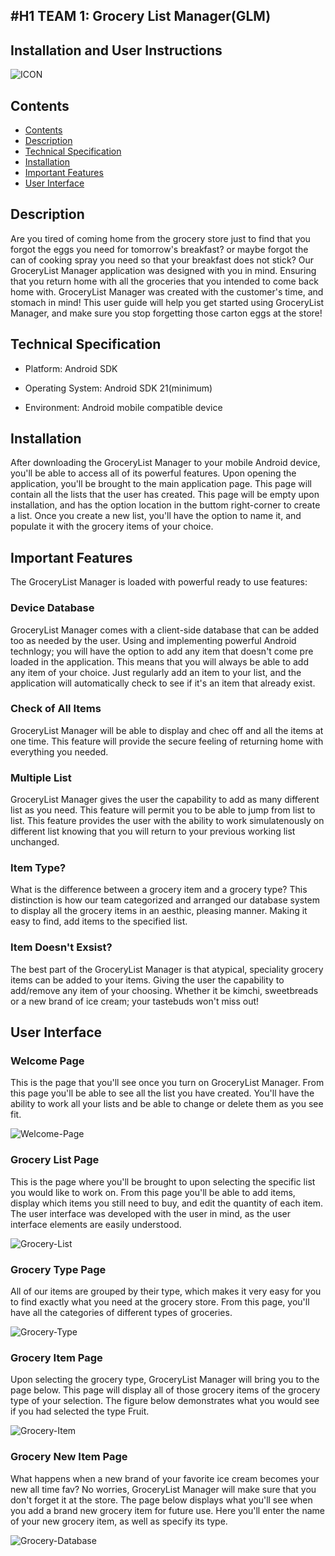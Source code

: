 #H1 TEAM 1: Grocery List Manager(GLM)
-----------------------------------------

## Installation and User Instructions

![ICON](https://imgur.com/dsQjOI3)

## Contents
* [Contents](#contents)
* [Description](#description)
* [Technical Specification](#technical-specification)
* [Installation](#installation)
* [Important Features](#important-features)
* [User Interface](#user-interface)

## Description

Are you tired of coming home from the grocery store just to find that you forgot the eggs you need for tomorrow's breakfast? or maybe forgot the can of cooking spray you need so that your breakfast does not stick? Our GroceryList Manager application was designed with you in mind. Ensuring that you return home with all the groceries that you intended to come back home with. GroceryList Manager was created with the customer's time, and stomach in mind! This user guide will help you get started using GroceryList Manager, and make sure you stop forgetting those carton eggs at the store!

## Technical Specification

* Platform: Android SDK

* Operating System: Android SDK 21(minimum) 

* Environment: Android mobile compatible device 

## Installation

After downloading the GroceryList Manager to your mobile Android device, you'll be able to access all of its powerful features. Upon opening the application, you'll be brought to the main application page. This page will contain all the lists that the user has created. This page will be empty upon installation, and has the option location in the buttom right-corner to create a list. Once you create a new list, you'll have the option to name it, and populate it with the grocery items of your choice. 

## Important Features

The GroceryList Manager is loaded with powerful ready to use features: 

### Device Database 

GroceryList Manager comes with a client-side database that can be added too as needed by the user. Using and implementing powerful Android technlogy; you will have the option to add any item that doesn't come pre loaded in the application. This means that you will always be able to add any item of your choice. Just regularly add an item to your list, and the application will automatically check to see if it's an item that already exist. 

### Check of All Items

GroceryList Manager will be able to display and chec off and all the items at one time. This feature will provide the secure feeling of returning home with everything you needed. 

### Multiple List

GroceryList Manager gives the user the capability to add as many different list as you need. This feature will permit you to be able to jump from list to list. This feature provides the user with the ability to work simulatenously on different list knowing that you will return to your previous working list unchanged. 

### Item Type?

What is the difference between a grocery item and a grocery type? This distinction is how our team categorized and arranged our database system to display all the grocery items in an aesthic, pleasing manner. Making it easy to find, add items to the specified list. 

### Item Doesn't Exsist? 

The best part of the GroceryList Manager is that atypical, speciality grocery items can be added to your items. Giving the user the capability to add/remove any item of your choosing. Whether it be kimchi, sweetbreads or a new brand of ice cream; your tastebuds won't miss out!

## User Interface 

### Welcome Page
This is the page that you'll see once you turn on GroceryList Manager. From this page you'll be able to see all the list you have created. You'll have the ability to work all your lists and be able to change or delete them as you see fit. 

![Welcome-Page](https://i.imgur.com/UkNneXu.png)

### Grocery List Page
This is the page where you'll be brought to upon selecting the specific list you would like to work on. From this page you'll be able to add items, display which items you still need to buy, and edit the quantity of each item. The user interface was developed with the user in mind, as the user interface elements are easily understood. 

![Grocery-List](https://i.imgur.com/h5KsEiw.png)

### Grocery Type Page
All of our items are grouped by their type, which makes it very easy for you to find exactly what you need at the grocery store. From this page, you'll have all the categories of different types of groceries. 

![Grocery-Type](https://i.imgur.com/eQ4PFgD.png)

### Grocery Item Page 
Upon selecting the grocery type, GroceryList Manager will bring you to the page below. This page will display all of those grocery items of the grocery type of your selection. The figure below demonstrates what you would see if you had selected the type Fruit. 

![Grocery-Item](https://i.imgur.com/Na2Okdf.png)

### Grocery New Item Page
What happens when a new brand of your favorite ice cream becomes your new all time fav? No worries, GroceryList Manager will make sure that you don't forget it at the store. The page below displays what you'll see when you add a brand new grocery item for future use. Here you'll enter the name of your new grocery item, as well as specify its type. 

![Grocery-Database](https://i.imgur.com/FrscZ2n.png)

